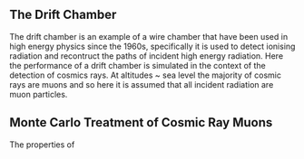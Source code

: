 ## The Drift Chamber

The drift chamber is an example of a wire chamber that have been used in high energy physics since the 1960s, specifically it is used to detect ionising radiation and recontruct the paths of incident high energy radiation. Here the performance of a drift chamber is simulated in the context of the detection of cosmics rays. At altitudes ~ sea level the majority of cosmic rays are muons and so here it is assumed that all incident radiation are muon particles. 

## Monte Carlo Treatment of Cosmic Ray Muons

The properties of 
